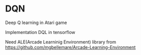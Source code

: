 # DQN
Deep Q learning in Atari game

Implementation DQL in tensorflow

Need ALE(Arcade Learninig Environment) library from https://github.com/mgbellemare/Arcade-Learning-Environment
